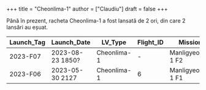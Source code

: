+++
title = "Cheonlima-1"
author = ["Claudiu"]
draft = false
+++

Până în prezent, racheta Cheonlima-1 a fost lansată de 2 ori, din care 2 lansări au eșuat.

| Launch_Tag | Launch_Date      | LV_Type     | Flight_ID | Mission          | Launch_Site | Country | Outcome |
|------------|------------------|-------------|-----------|------------------|-------------|---------|---------|
| 2023-F07   | 2023-08-23 1850? | Cheonlima-1 | -         | Manligyeong-1 F2 | SOHAE LC2   | KP      | F       |
| 2023-F06   | 2023-05-30 2127  | Cheonlima-1 | 6         | Manligyeong-1 F1 | SOHAE LC2   | KP      | F       |
